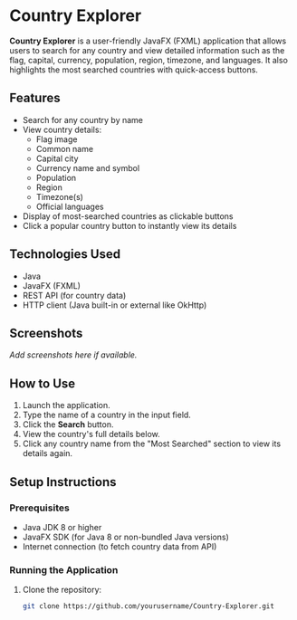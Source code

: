 # Country Explorer

**Country Explorer** is a user-friendly JavaFX (FXML) application that allows users to search for any country and view detailed information such as the flag, capital, currency, population, region, timezone, and languages. It also highlights the most searched countries with quick-access buttons.

## Features

- Search for any country by name
- View country details:
  - Flag image
  - Common name
  - Capital city
  - Currency name and symbol
  - Population
  - Region
  - Timezone(s)
  - Official languages
- Display of most-searched countries as clickable buttons
- Click a popular country button to instantly view its details

## Technologies Used

- Java
- JavaFX (FXML)
- REST API (for country data)
- HTTP client (Java built-in or external like OkHttp)

## Screenshots

*Add screenshots here if available.*

## How to Use

1. Launch the application.
2. Type the name of a country in the input field.
3. Click the **Search** button.
4. View the country's full details below.
5. Click any country name from the "Most Searched" section to view its details again.

## Setup Instructions

### Prerequisites

- Java JDK 8 or higher
- JavaFX SDK (for Java 8 or non-bundled Java versions)
- Internet connection (to fetch country data from API)

### Running the Application

1. Clone the repository:
   ```bash
   git clone https://github.com/yourusername/Country-Explorer.git
